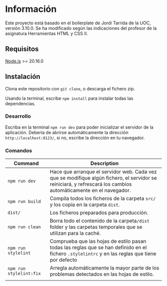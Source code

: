 # Información

Este proyecto está basado en el boilerplate de Jordi Tarrida de la UOC, versión 3.10.0. Se ha modificado según las indicaciones del profesor de la asignatura Herramientas HTML y CSS II.

## Requisitos

[Node.js](http://nodejs.org/) >= 20.16.0

## Instalación

Clona este repositorio con `git clone`, o descarga el fichero zip.

Usando la terminal, escribe `npm install` para instalar todas las dependencias.

### Desarrollo

Escriba en la terminal `npm run dev` para poder inicializar el servidor de la aplicación. Debería de abrirse automáticamente la dirección `http://localhost:8123/`, si no, escribe la dirección en tu navegador.

### Comandos

| Command                 | Description                                                                                                                                                      |
| ----------------------- | ---------------------------------------------------------------------------------------------------------------------------------------------------------------- |
| `npm run dev`           | Hace que arranque el servidor web. Cada vez que se modifique algún fichero, el servidor se reiniciará, y refrescará los cambios automáticamente en el navegador. |
| `npm run build`         | Compila todos los ficheros de la carpeta `src/` y los copia en la carpeta `dist`.                                                                                |
| `dist/`                 | Los ficheros preparados para producción.                                                                                                                         |
| `npm run clean`         | Borra todo el contenido de la carpeta`/dist` folder y las carpetas temporales que se utilizan para la caché.                                                     |
| `npm run stylelint`     | Comprueba que las hojas de estilo pasan todas las reglas que se han definido en el fichero `.stylelintrc` y en las reglas que tiene por defecto                  |
| `npm run stylelint:fix` | Arregla automáticamente la mayor parte de los problemas detectados en las hojas de estilo.                                                                       |
|                         |
